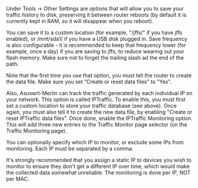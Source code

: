 Under Tools -> Other Settings are options that will allow you to save your traffic history to disk, preserving it between router reboots (by default it is currently kept in RAM, so it will disappear when you reboot).

You can save it to a custom location (for example, "/jffs/" if you have jffs enabled), or /mnt/sda1/ if you have a USB disk plugged in. Save frequency is also configurable - it is recommended to keep that frequency lower (for example, once a day) if you are saving to jffs, to reduce wearing out your flash memory.  Make sure not to forget the
trailing slash ad the end of the path.

Note that the first time you use that option, you must tell the router to create the data file.  Make sure you set "Create or reset data files" to "Yes".

Also, Asuswrt-Merlin can track the traffic generated by each individual IP on your network.  This option is called IPTraffic.  To enable this, you must first set a custom location to store your traffic database (see above).  Once again, you must also tell it to create the new data file, by enabling "Create or reset IPTraffic data files".  Once done, enable the IPTraffic Monitoring option.  This will add three new entries to the Traffic Monitor page selector (on the Traffic Monitoring page).

You can optionally specify which IP to monitor, or exclude some IPs from monitoring.  Each IP must be separated by a comma.

It's strongly recommended that you assign a static IP to devices you wish to monitor to ensure they don't get a different IP over time, which would make the collected data somewhat unreliable.  The monitoring is done per IP, NOT per MAC.
